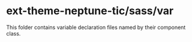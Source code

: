 # ext-theme-neptune-tic/sass/var

This folder contains variable declaration files named by their component class.
